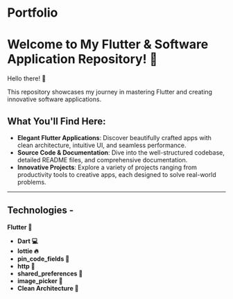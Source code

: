 # Portfolio
# Welcome to My Flutter & Software Application Repository! 🚀

Hello there! 👋

This repository showcases my journey in mastering Flutter and creating innovative software applications.

## What You'll Find Here:
- **Elegant Flutter Applications**: Discover beautifully crafted apps with clean architecture, intuitive UI, and seamless performance.
- **Source Code & Documentation**: Dive into the well-structured codebase, detailed README files, and comprehensive documentation.
- **Innovative Projects**: Explore a variety of projects ranging from productivity tools to creative apps, each designed to solve real-world problems.

---
## Technologies -
**Flutter 🦋** 
- **Dart 💻**
- **lottie 🔥**
- **pin_code_fields 💾**
- **http 🔑**
- **shared_preferences 🔑**
- **image_picker 📸**
- **Clean Architecture 🔨**
